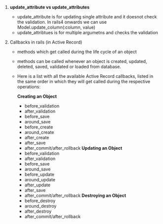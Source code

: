 1. **update_attribute vs update_attributes**

	- update_attribute is for updating single attribute and it doesnot check the validation. In rails4 onwards we can use Model.update_column(:column, value)
	- update_attribtues is for multiple argumetns and checks the validation

2. Callbacks in rails (in Active Record)
	- methods which get called during the life cycle of an object
	- methods can be called whenever an object is created, updated, deleted, saved, validated or loaded from database.
	- Here is a list with all the available Active Record callbacks, listed in the same order in which they will get called during the respective operations:

		**Creating an Object**
		- before_validation
		- after_validation
		- before_save
		- around_save
		- before_create
		- around_create
		- after_create
		- after_save
		- after_commit/after_rollback
		**Updating an Object**
		- before_validation
		- after_validation
		- before_save
		- around_save
		- before_update
		- around_update
		- after_update
		- after_save
		- after_commit/after_rollback
		**Destroying an Object**
		- before_destroy
		- around_destroy
		- after_destroy
		- after_commit/after_rollback

